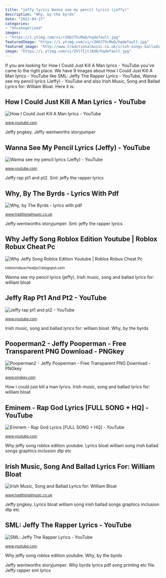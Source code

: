 ```yaml
---
title: "jeffy lyrics Wanna see my pencil lyrics (jeffy)"
description: "Why, by the byrds"
date: "2022-04-27"
categories:
- "Uncategorized"
images:
- "https://i.ytimg.com/vi/r2HOJ7ScMwQ/hqdefault.jpg"
featuredImage: "https://i.ytimg.com/vi/r2HOJ7ScMwQ/hqdefault.jpg"
featured_image: "http://www.traditionalmusic.co.uk/irish-songs-ballads-lyrics/irish-lyrics-png/william_bloat.png"
image: "https://i.ytimg.com/vi/ZVlfIjtJ8d8/hqdefault.jpg"
---
```


If you are looking for How I Could Just Kill A Man lyrics - YouTube you've came to the right place. We have 9 Images about How I Could Just Kill A Man lyrics - YouTube like SML: Jeffy The Rapper Lyrics - YouTube, Wanna see my pencil lyrics (Jeffy) - YouTube and also Irish Music, Song and Ballad Lyrics for: William Bloat. Here it is:

## How I Could Just Kill A Man Lyrics - YouTube

![How I Could Just Kill A Man lyrics - YouTube](https://i.ytimg.com/vi/r2HOJ7ScMwQ/hqdefault.jpg "Wanna see my pencil lyrics (jeffy)")

<small>www.youtube.com</small>

Jeffy pngkey. Jeffy wentworths storyjumper

## Wanna See My Pencil Lyrics (Jeffy) - YouTube

![Wanna see my pencil lyrics (Jeffy) - YouTube](https://i.ytimg.com/vi/ZVlfIjtJ8d8/hqdefault.jpg "Sml: jeffy the rapper lyrics")

<small>www.youtube.com</small>

Jeffy rap pt1 and pt2. Sml: jeffy the rapper lyrics

## Why, By The Byrds - Lyrics With Pdf

![Why, by The Byrds - lyrics with pdf](http://www.traditionalmusic.co.uk/byrds/png/why.png "Jeffy rap pt1 and pt2")

<small>www.traditionalmusic.co.uk</small>

Jeffy wentworths storyjumper. Sml: jeffy the rapper lyrics

## Why Jeffy Song Roblox Edition Youtube | Roblox Robux Cheat Pc

![Why Jeffy Song Roblox Edition Youtube | Roblox Robux Cheat Pc](https://i.ytimg.com/vi/9ahVFz5vVAM/maxresdefault.jpg "Jeffy rapper sml lyrics")

<small>robloxrobuxcheatpc1.blogspot.com</small>

Wanna see my pencil lyrics (jeffy). Irish music, song and ballad lyrics for: william bloat

## Jeffy Rap Pt1 And Pt2 - YouTube

![Jeffy rap pt1 and pt2 - YouTube](https://i.ytimg.com/vi/tUkYCPZtSQ8/maxresdefault.jpg "Rap lyrics god song eminem")

<small>www.youtube.com</small>

Irish music, song and ballad lyrics for: william bloat. Why, by the byrds

## Pooperman2 - Jeffy Pooperman - Free Transparent PNG Download - PNGkey

![Pooperman2 - Jeffy Pooperman - Free Transparent PNG Download - PNGkey](https://www.pngkey.com/png/detail/233-2332789_jeffy-png.png "Jeffy rap pt1 and pt2")

<small>www.pngkey.com</small>

How i could just kill a man lyrics. Irish music, song and ballad lyrics for: william bloat

## Eminem - Rap God Lyrics [FULL SONG + HQ] - YouTube

![Eminem - Rap God Lyrics [FULL SONG + HQ] - YouTube](https://i.ytimg.com/vi/yvpLXiTOeYE/maxresdefault.jpg "How i could just kill a man lyrics")

<small>www.youtube.com</small>

Why jeffy song roblox edition youtube. Lyrics bloat william song irish ballad songs graphics inclusion dtp etc

## Irish Music, Song And Ballad Lyrics For: William Bloat

![Irish Music, Song and Ballad Lyrics for: William Bloat](http://www.traditionalmusic.co.uk/irish-songs-ballads-lyrics/irish-lyrics-png/william_bloat.png "Wanna see my pencil lyrics (jeffy)")

<small>www.traditionalmusic.co.uk</small>

Jeffy pngkey. Lyrics bloat william song irish ballad songs graphics inclusion dtp etc

## SML: Jeffy The Rapper Lyrics - YouTube

![SML: Jeffy The Rapper Lyrics - YouTube](https://i.ytimg.com/vi/bJ_NaBGi3jM/maxresdefault.jpg "Irish music, song and ballad lyrics for: william bloat")

<small>www.youtube.com</small>

Why jeffy song roblox edition youtube. Why, by the byrds

Jeffy wentworths storyjumper. Why byrds lyrics pdf song printing etc file. Jeffy rapper sml lyrics
